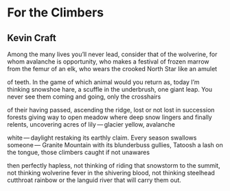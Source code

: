 # For the Climbers
## Kevin Craft
Among the many lives you’ll never lead,
consider that of the wolverine, for whom avalanche
is opportunity, who makes a festival
of frozen marrow from the femur of an elk,
who wears the crooked North Star like an amulet

of teeth. In the game of which animal
would you return as, today I’m thinking
snowshoe hare, a scuffle in the underbrush,
one giant leap. You never see them
coming and going, only the crosshairs

of their having passed, ascending the ridge, lost
or not lost in succession forests giving way
to open meadow where deep snow
lingers and finally relents, uncovering
acres of lily — glacier yellow, avalanche

white — daylight restaking its earthly claim.
Every season swallows someone —
Granite Mountain with its blunderbuss
gullies, Tatoosh a lash on the tongue,
those climbers caught if not unawares

then perfectly hapless, not thinking of riding
that snowstorm to the summit, not thinking
wolverine fever in the shivering blood,
not thinking steelhead cutthroat rainbow
or the languid river that will carry them out.